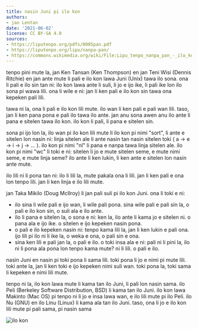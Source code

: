 ```yaml
---
title: nasin Juni pi ilo kon
authors:
- jan Lentan
date: '2021-06-02'
license: CC BY-SA 4.0
sources:
- https://liputenpo.org/pdfs/0005pan.pdf
- https://liputenpo.org/lipu/nanpa-pan/
- https://commons.wikimedia.org/wiki/File:Lipu_tenpo_nanpa_pan_-_ilo_kon.png
---
```


tenpo pini mute la, jan Ken Tansan (Ken Thompson) en jan Teni Wisi (Dennis Ritchie) en jan ante mute li pali e ilo kon lawa Juni (Unix) tawa ilo sona. ona li pali e ilo sin tan ni: ilo kon lawa ante li suli, li jo e ijo ike, li pali ike lon ilo sona pi wawa lili. ona li wile e ni: jan li ken pali e ilo kon sin tawa ona kepeken pali lili.

tawa ni la, ona li pali e ilo kon lili mute. ilo wan li ken pali e pali wan lili. taso, jan li ken pana pona e pali ilo tawa ilo ante. jan anu sona awen anu ilo ante li pana e sitelen tawa ilo kon. ilo kon li pali, li pana e sitelen sin.

sona pi ijo lon la, ilo wan pi ilo kon lili mute li ilo kon pi nimi "sort", li ante e sitelen lon nasin ni: linja sitelen ale li ante nasin tan nasin sitelen toki ( a -> e -> i -> j -> ... ). ilo kon pi nimi "nl" li pana e nanpa tawa linja sitelen ale. ilo kon pi nimi "wc" li toki e ni: sitelen li jo e mute sitelen seme, e mute nimi seme, e mute linja seme? ilo ante li ken lukin, li ken ante e sitelen lon nasin ante mute.

ilo lili ni li pona tan ni: ilo li lili la, mute pakala ona li lili. jan li ken pali e ona lon tenpo lili. jan li ken linja e ilo lili mute.

jan Taka Mikilo (Doug McIlroy) li jan pali suli pi ilo kon Juni. ona li toki e ni:

- ilo sina li wile pali e ijo wan, li wile pali pona. sina wile pali e pali sin la, o pali e ilo kon sin, o suli ala e ilo ante.
- ilo li pana e sitelen la, o sona e ni: ken la, ilo ante li kama jo e sitelen ni. o pana ala e ijo ike. o sitelen e ijo kepeken nasin pona.
- o pali e ilo kepeken nasin ni: tenpo kama lili la, jan li ken lukin e pali ona. ijo lili pi ilo ni li ike la, o weka e ona, o pali sin e ona.
- sina ken lili e pali jan la, o pali e ilo. o toki insa ala e ni: pali ni li pini la, ilo ni li pona ala pona lon tenpo kama mute? ni li lili. o pali e ilo.

nasin Juni en nasin pi toki pona li sama lili. toki pona li jo e nimi pi mute lili. toki ante la, jan li ken toki e ijo kepeken nimi suli wan. toki pona la, toki sama li kepeken e nimi lili mute.

tenpo ni la, ilo kon lawa mute li kama tan ilo Juni, li pali lon nasin sama. ilo Peli (Berkeley Software Distribution, BSD) li kama tan ilo Juni. ilo kon lawa Makinto (Mac OS) pi tenpo ni li jo e insa lawa wan, e ilo lili mute pi ilo Peli. ilo Nu (GNU) en ilo Linu (Linux) li kama ala tan ilo Juni. taso, ona li jo e ilo kon lili mute pi pali sama, pi nasin sama

![ilo kon](https://upload.wikimedia.org/wikipedia/commons/7/78/Lipu_tenpo_nanpa_pan_-_ilo_kon.png)